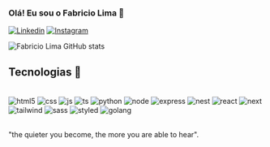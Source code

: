 ### Olá! Eu sou o Fabricio Lima 🗿

[![Linkedin](https://img.shields.io/badge/LinkedIn-0077B5?style=for-the-badge&logo=linkedin&logoColor=white)](https://www.linkedin.com/in/fabricio-de-lima-costa-087740202/)
[![Instagram](https://img.shields.io/badge/Instagram-E4405F?style=for-the-badge&logo=instagram&logoColor=white)](https://www.instagram.com/fabricio__lc/)

![Fabricio Lima GitHub stats](https://github-readme-stats.vercel.app/api?username=fabricio-lima&show_icons=true&theme=cobalt)

## Tecnologias 🚀

<div style="display: inline_block"><br/>
   <img align="center" alt="html5" src="https://img.shields.io/badge/HTML-E54B25?style=for-the-badge&logo=html5&logoColor=white">
   <img align="center" alt="css" src="https://img.shields.io/badge/CSS3-1572B6?style=for-the-badge&logo=css3&logoColor=white">
   <img align="center" alt="js" src="https://img.shields.io/badge/JavaScript-F7DF1E?style=for-the-badge&logo=javascript&logoColor=black">
   <img align="center" alt="ts" src="https://img.shields.io/badge/TypeScript-007ACC?style=for-the-badge&logo=typescript&logoColor=white">
   <img align="center" alt="python" src="https://img.shields.io/badge/Python-3776AB?style=for-the-badge&logo=python&logoColor=white">
   <img align="center" alt="node" src="https://img.shields.io/badge/Node.js-43853D?style=for-the-badge&logo=node.js&logoColor=white">
   <img align="center" alt="express" src="https://img.shields.io/badge/Express.js-404D59?style=for-the-badge">
   <img align="center" alt="nest" src="https://img.shields.io/badge/NestJS-FFF?style=for-the-badge&logo=nestjs&logoColor=EA2845">
   <img align="center" alt="react" src="https://img.shields.io/badge/React-20232A?style=for-the-badge&logo=react&logoColor=61DAFB">
   <img align="center" alt="next" src="https://img.shields.io/badge/Next.js-00000F?style=for-the-badge&logo=next.js&logoColor=white">
   <img align="center" alt="tailwind" src="https://img.shields.io/badge/Tailwind_CSS-38B2AC?style=for-the-badge&logo=tailwind-css&logoColor=white">
   <img align="center" alt="sass" src="https://img.shields.io/badge/Sass-CC6699?style=for-the-badge&logo=sass&logoColor=white">
   <img align="center" alt="styled" src="https://img.shields.io/badge/styled--components-DB7093?style=for-the-badge&logo=styled-components&logoColor=white">
   <img align="center" alt="golang"src="https://img.shields.io/badge/GoLang-00AED9?style=for-the-badge&logo=go&logoColor=white">
   <!--<img align="center" alt="django" src="https://img.shields.io/badge/Django-092E20?style=for-the-badge&logo=django&logoColor=white">-->
</div><br/>

"the quieter you become, the more you are able to hear".
















